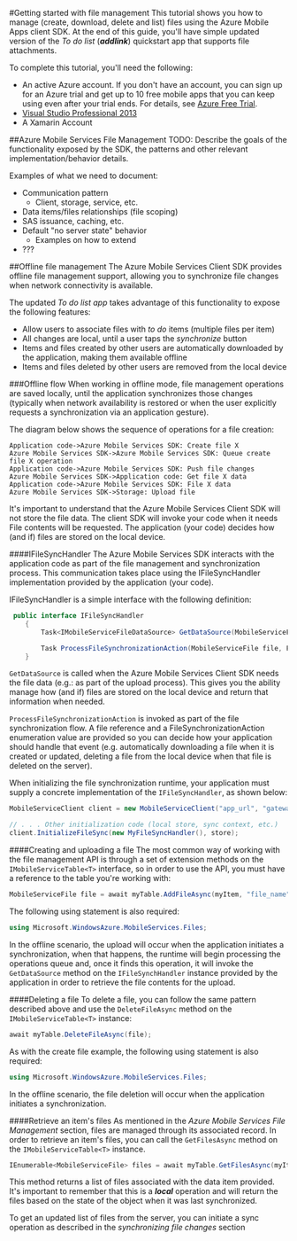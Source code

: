 #Getting started with file management
This tutorial shows you how to manage (create, download, delete and list) files using the Azure Mobile Apps client SDK. At the end of this guide, you'll have simple updated version of the *To do list* (***addlink***)  quickstart app that supports file attachments. 

To complete this tutorial, you'll need the following:

* An active Azure account. If you don't have an account, you can sign up for an Azure trial and get up to 10 free mobile apps that you can keep using even after your trial ends. For details, see [Azure Free Trial](http://azure.microsoft.com/pricing/free-trial/).
* [Visual Studio Professional 2013](https://go.microsoft.com/fwLink/p/?LinkID=257546)
* A Xamarin Account

##Azure Mobile Services File Management
TODO: Describe the goals of the functionality exposed by the SDK, the patterns and other relevant implementation/behavior details.

Examples of what we need to document:

 - Communication pattern
	 - Client, storage, service, etc.
 - Data items/files relationships (file scoping)
 - SAS issuance, caching, etc.
 - Default "no server state" behavior
	 - Examples on how to extend 
 - ???

##Offline file management
The Azure Mobile Services Client SDK provides offline file management support, allowing you to synchronize file changes when network connectivity is available.

The updated *To do list app* takes advantage of this functionality to expose the following features:

 - Allow users to associate files with *to do* items (multiple files per item)
 - All changes are local, until a user taps the *synchronize* button
 - Items and files created by other users are automatically downloaded by the application, making them available offline
 - Items and files deleted by other users are removed from the local device


###Offline flow
When working in offline mode, file management operations are saved locally, until the application synchronizes those changes (typically when network availability is restored or when the user explicitly requests a synchronization via an application gesture).

The diagram below shows the sequence of operations for a file creation:

```sequence
Application code->Azure Mobile Services SDK: Create file X
Azure Mobile Services SDK->Azure Mobile Services SDK: Queue create file X operation
Application code->Azure Mobile Services SDK: Push file changes
Azure Mobile Services SDK->Application code: Get file X data
Application code->Azure Mobile Services SDK: File X data
Azure Mobile Services SDK->Storage: Upload file
```

It's important to understand that the Azure Mobile Services Client SDK will not store the file data. The client SDK will invoke your code when it needs File contents will be requested. The application (your code) decides how (and if) files are stored on the local device.

####IFileSyncHandler
The Azure Mobile Services SDK interacts with the application code as part of the file management and synchronization process. This communication takes place using the IFileSyncHandler implementation provided by the application (your code).

IFileSyncHandler is a simple interface with the following definition:

```c#
 public interface IFileSyncHandler
    {
        Task<IMobileServiceFileDataSource> GetDataSource(MobileServiceFileMetadata metadata);

        Task ProcessFileSynchronizationAction(MobileServiceFile file, FileSynchronizationAction action);
    }
```
```GetDataSource``` is called when the Azure Mobile Services Client SDK needs the file data (e.g.: as part of the upload process). This gives you the ability manage how (and if) files are stored on the local device and return that information when needed.

```ProcessFileSynchronizationAction``` is invoked as part of the file synchronization flow. A file reference and a FileSynchronizationAction enumeration value are provided so you can decide how your application should handle that event (e.g. automatically downloading a file when it is created or updated, deleting a file from the local device when that file is deleted on the server).

When initializing the file synchronization runtime, your application must supply a concrete implementation of the ```IFileSyncHandler```, as shown below:

```c#
MobileServiceClient client = new MobileServiceClient("app_url", "gateway_url", "application_key");

// . . . Other initialization code (local store, sync context, etc.)
client.InitializeFileSync(new MyFileSyncHandler(), store);
```

####Creating and uploading a file
The most common way of working with the file management API is through a set of extension methods on the ```IMobileServiceTable<T>``` interface, so in order to use the API, you must have a reference to the table you're working with:

```c#
MobileServiceFile file = await myTable.AddFileAsync(myItem, "file_name");
``` 

The following using statement is also required:
```c#
using Microsoft.WindowsAzure.MobileServices.Files;
```

In the offline scenario, the upload will occur when the application initiates a synchronization, when that happens, the runtime will begin processing the operations queue and, once it finds this operation, it will invoke the ```GetDataSource``` method on the ```IFileSynchHandler``` instance provided by the application in order to retrieve the file contents for the upload.

####Deleting a file
To delete a file, you can follow the same pattern described above and use the ```DeleteFileAsync``` method on the ```IMobileServiceTable<T>``` instance:

```c#
await myTable.DeleteFileAsync(file);
``` 

As with the create file example, the following using statement is also required:
```c#
using Microsoft.WindowsAzure.MobileServices.Files;
```

In the offline scenario, the file deletion will occur when the application initiates a synchronization.

####Retrieve an item's files
As mentioned in the *Azure Mobile Services File Management* section, files are managed through its associated record. In order to retrieve an item's files, you can call the ```GetFilesAsync``` method on the  ```IMobileServiceTable<T>``` instance. 

```c#
IEnumerable<MobileServiceFile> files = await myTable.GetFilesAsync(myItem);
``` 
This method returns a list of files associated with the data item provided. It's important to remember that this is a ***local*** operation and will return the files based on the state of the object when it was last synchronized.

To get an updated list of files from the server, you can initiate a sync operation as described in the *synchronizing file changes* section